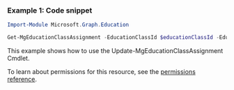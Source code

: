 ### Example 1: Code snippet

```powershellImport-Module Microsoft.Graph.Education

Get-MgEducationClassAssignment -EducationClassId $educationClassId -EducationAssignmentId $educationAssignmentId
```
This example shows how to use the Update-MgEducationClassAssignment Cmdlet.
To learn about permissions for this resource, see the [permissions reference](/graph/permissions-reference).

